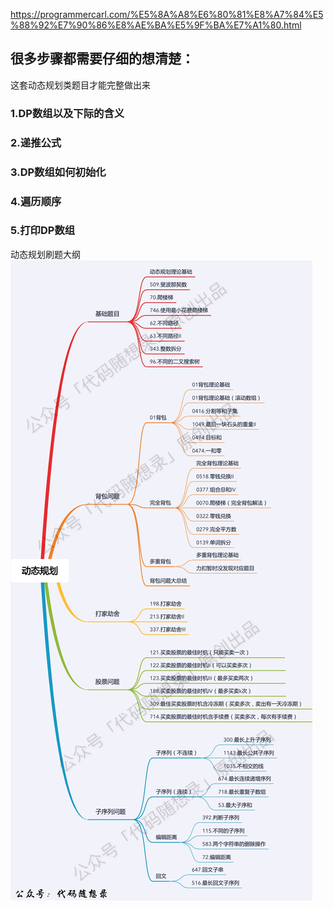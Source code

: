 https://programmercarl.com/%E5%8A%A8%E6%80%81%E8%A7%84%E5%88%92%E7%90%86%E8%AE%BA%E5%9F%BA%E7%A1%80.html  


## 很多步骤都需要仔细的想清楚：
这套动态规划类题目才能完整做出来

### 1.DP数组以及下际的含义
### 2.递推公式
### 3.DP数组如何初始化
### 4.遍历顺序
### 5.打印DP数组



动态规划刷题大纲
![img.png](img.png)





